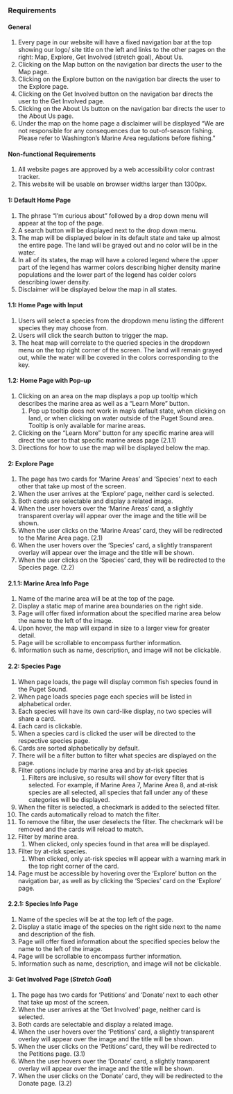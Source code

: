 ### Requirements

#### General 

1. Every page in our website will have a fixed navigation bar at the top showing our logo/ site title on the left and links to the other pages on the right: Map, Explore, Get Involved (stretch goal), About Us. 
3. Clicking on the Map button on the navigation bar directs the user to the Map page.
4. Clicking on the Explore button on the navigation bar directs the user to the Explore page.
5. Clicking on the Get Involved button on the navigation bar directs the user to the Get Involved page.
6. Clicking on the About Us button on the navigation bar directs the user to the About Us page.
7. Under the map on the home page a disclaimer will be displayed 
  “We are not responsible for any consequences due to out-of-season fishing. Please refer to Washington’s Marine Area regulations before fishing.”


#### Non-functional Requirements 

1. All website pages are approved by a web accessibility color contrast tracker. 
2. This website will be usable on browser widths larger than 1300px. 


#### 1: Default Home Page

1. The phrase “I’m curious about” followed by a drop down menu will appear at the top of the page.
2. A search button will be displayed next to the drop down menu. 
3. The map will be displayed below in its default state and take up almost the entire page. The land will be grayed out and no color will be in the water. 
4. In all of its states, the map will have a colored legend where the upper part of the legend has warmer colors describing higher density marine populations and the lower part of the legend has colder colors describing lower density.
5. Disclaimer will be displayed below the map in all states. 

#### 1.1: Home Page with Input

1. Users will select a species from the dropdown menu listing the different species they may choose from.
2. Users will click the search button to trigger the map.
3. The heat map will correlate to the queried species in the dropdown menu on the top right corner of the screen. The land will remain grayed out, while the water will be covered in the colors corresponding to the key.


#### 1.2: Home Page with Pop-up

1. Clicking on an area on the map displays a pop up tooltip which describes the marine area as well as a “Learn More” button.
    1. Pop up tooltip does not work in map’s default state, when clicking on land, or when clicking on water outside of the Puget Sound area. Tooltip is only available for marine areas. 
2. Clicking on the “Learn More” button for any specific marine area will direct the user to that specific marine areas page (2.1.1)
3. Directions for how to use the map will be displayed below the map.

#### 2: Explore Page

1. The page has two cards for ‘Marine Areas’ and ‘Species’ next to each other that take up most of the screen.
2. When the user arrives at the ‘Explore’ page, neither card is selected. 
3. Both cards are selectable and display a related image.
4. When the user hovers over the ‘Marine Areas’ card, a slightly transparent overlay will appear over the image and the title will be shown.
5. When the user clicks on the ‘Marine Areas’ card, they will be redirected to the Marine Area page. (2.1)
6. When the user hovers over the ‘Species’ card, a slightly transparent overlay will appear over the image and the title will be shown. 
7. When the user clicks on the ‘Species’ card, they will be redirected to the Species page. (2.2) 

#### 2.1.1: Marine Area Info Page

1. Name of the marine area will be at the top of the page.
2. Display a static map of marine area boundaries on the right side.
3. Page will offer fixed information about the specified marine area below the name to the left of the image.
4. Upon hover, the map will expand in size to a larger view for greater detail.
5. Page will be scrollable to encompass further information.
6. Information such as name, description, and image will not be clickable.

#### 2.2: Species Page

1. When page loads, the page will display common fish species found in the Puget Sound.
2. When page loads species page each species will be listed in alphabetical order.
3. Each species will have its own card-like display, no two species will share a card.
4. Each card is clickable.
5. When a species card is clicked the user will be directed to the respective species page. 
6. Cards are sorted alphabetically by default.
7. There will be a filter button to filter what species are displayed on the page. 
8. Filter options include by marine area and by at-risk species
    1. Filters are inclusive, so results will show for every filter that is selected. For example, if Marine Area 7, Marine Area 8, and at-risk species are all selected, all species that fall under any of these categories will be displayed. 
9. When the filter is selected, a checkmark is added to the selected filter.
10. The cards automatically reload to match the filter.
11. To remove the filter, the user deselects the filter. The checkmark will be removed and the cards will reload to match.
12. Filter by marine area. 
    1. When clicked, only species found in that area will be displayed.
13. Filter by at-risk species. 
    1. When clicked, only at-risk species will appear with a warning mark in the top right corner of the card.
14. Page must be accessible by hovering over the ‘Explore’ button on the navigation bar, as well as by clicking the ‘Species’ card on the ‘Explore’ page.

#### 2.2.1: Species Info Page

1. Name of the species will be at the top left of the page. 
2. Display a static image of the species on the right side next to the name and description of the fish.
3. Page will offer fixed information about the specified species below the name to the left of the image.
4. Page will be scrollable to encompass further information.
5. Information such as name, description, and image will not be clickable.

#### 3: Get Involved Page (*Stretch Goal*)

1. The page has two cards for ‘Petitions’ and ‘Donate’ next to each other that take up most of the screen.
2. When the user arrives at the ‘Get Involved’ page, neither card is selected. 
3. Both cards are selectable and display a related image.
4. When the user hovers over the ‘Petitions’ card, a slightly transparent overlay will appear over the image and the title will be shown.
5. When the user clicks on the ‘Petitions’ card, they will be redirected to the Petitions page. (3.1) 
6. When the user hovers over the ‘Donate’ card, a slightly transparent overlay will appear over the image and the title will be shown. 
7. When the user clicks on the ‘Donate’ card, they will be redirected to the Donate page. (3.2)


